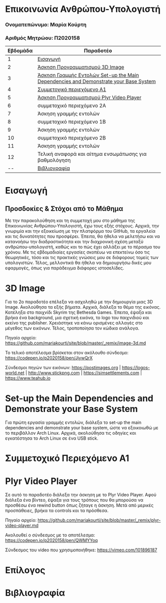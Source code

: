# Επικοινωνία Ανθρώπου-Υπολογιστή

### Ονοματεπώνυμο: Μαρία Κούρτη
### Αριθμός Μητρώου: Π2020158


| Εβδομάδα | Παραδοτέο |
| --- | --- |
| 1 | [Εισαγωγή](#Εισαγωγή) |
| 2 | [Άσκηση Προγραμματισμού 3D Image](#3D-Image) |
| 3 | [Άσκηση Γραμμής Εντολών Set-up the Main Dependencies and Demonstrate your Base System](#Set-up-the-Main-Dependencies-and-Demonstrate-your-Base-System) |
| 4 | [Συμμετοχικό περιεχόμενο Α1](#Συμμετοχικό-Περιεχόμενο-Α1) |
| 5 | [Άσκηση Προγραμματισμού Plyr Video Player](#Plyr-Video-Player) |
| 6 | συμμετοχικό περιεχόμενο 2A |
| 7 | Άσκηση γραμμής εντολών |
| 8 | συμμετοχικό περιεχόμενο 1B |
| 9 | Άσκηση γραμμής εντολών |
| 10 | συμμετοχικό περιεχόμενο 2B |
| 11 | Άσκηση γραμμής εντολών |
| 12 | Τελική αναφορά και αίτημα ενσωμάτωσης για βαθμολόγηση |
| -- | [Βιβλιογραφία](#Βιβλιογραφία) |


# Εισαγωγή

## Προσδοκίες & Στόχοι από το Μάθημα
Με την παρακολούθηση και τη συμμετοχή μου στο μάθημα της Επικοινωνίας Ανθρώπου-Υπολογιστή, έχω τους εξής στόχους. Αρχικά, την γνωριμία και την εξοικείωση με την πλατφόρμα του GitHub, τα εργαλεία και τις δυνατότητες που προσφέρει. Έπειτα, θα ήθελα να μελετήσω και να κατανοήσω την διαδραστικότητα και την διαχρονική σχέση μεταξύ ανθρώπου-υπολογιστή, καθώς και το πώς έχει αλλάξει με το πέρασμα του χρόνου. Με τις εβδομαδιαίες εργασίες σκοπέυω να επεκτείνω όσο τις θεωρητικές, τόσο και τις πρακτικές γνώσεις μου σε διάφορους τομείς των υπολογιστών. Τέλος, μελλοντικά θα ήθελα να δημιουργήσω δικές μου εφαρμογές, όπως για παράδειγμα διάφορες ιστοσελίδες.


# 3D Image

Για το 2ο παραδοτέο επέλεξα να ασχοληθώ με την δημιουργία μιας 3D Image. Ακολούθησα τα εξής βήματα. Αρχικά, διάλεξα το θέμα της εικόνας. Κατέληξα στο παιχνίδι Skyrim της Bethesda Games. Έπειτα, έψαξα και βρήκα ένα background, μια σχετική εικόνα, το logo του παιχνιδιού και εκείνο της publisher. Χρειάστηκε να κάνω ορισμένες αλλαγές στο μέγεθος των εικόνων. Τέλος, τροποποίησα τον κώδικα ανάλογα.

Πηγαίο αρχείο: https://github.com/mariakourti/site/blob/master/_remix/image-3d.md

Το τελικό αποτέλεσμα βρίσκεται στον ακόλουθο σύνδεσμο: https://codepen.io/p2020158/pen/JjywQrX

Σύνδεσμοι πηγών των εικόνων: https://postimages.org | https://logos-world.net | http://www.stickpng.com | https://simsettlements.com | https://www.teahub.io


# Set-up the Main Dependencies and Demonstrate your Base System

Για πρώτη εργασία γραμμής εντολών, διάλεξα το set-up the main dependencies and demonstrate your base system, ώστε να εξοικοιωθώ με το περιβάλλον Arch Linux. Αρχικά, ακολούθησα τις οδηγίες και εγκατέστησα το Arch Linux σε ένα USB stick. 


# Συμμετοχικό Περιεχόμενο Α1



# Plyr Video Player

Σε αυτό το παραδοτέο διάλεξα την άσκηση με το Plyr Video Player. Αφού διάλεξα ένα βίντεο, έψαξα για τους τρόπους που θα μπορούσα να προσθέσω ένα rewind button όπως ζήταγε η άσκηση. Μετά από μερικές προσπάθειες, βρήκα τα controls και τα πρόσθεσα.

Πηγαίο αρχείο: https://github.com/mariakourti/site/blob/master/_remix/plyr-video-player.md

Ακολουθεί ο σύνδεσμος με το αποτέλεσμα: https://codepen.io/p2020158/pen/QWMYYoq


Σύνδεσμος του video που χρησιμοποιήθηκε: https://vimeo.com/101896187





# Επίλογος



# Βιβλιογραφία


